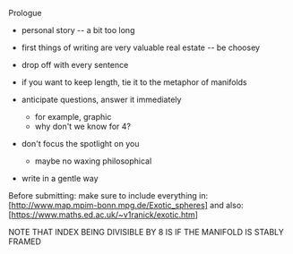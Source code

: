 Prologue
  * personal story -- a bit too long
  * first things of writing are very valuable real estate -- be choosey
  * drop off with every sentence
  * if you want to keep length, tie it to the metaphor of manifolds
  * anticipate questions, answer it immediately
    * for example, graphic
    * why don't we know for 4?
  * don't focus the spotlight on you
    * maybe no waxing philosophical

* write in a gentle way

Before submitting:
make sure to include everything in: [http://www.map.mpim-bonn.mpg.de/Exotic_spheres]
and also: [https://www.maths.ed.ac.uk/~v1ranick/exotic.htm]

NOTE THAT INDEX BEING DIVISIBLE BY 8 IS IF THE MANIFOLD IS STABLY FRAMED

